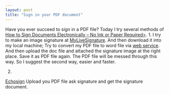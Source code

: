 ```yaml
---
layout: post
title: "Sign in your PDF document"
---
```


Have you ever succeed to sign in a PDF file?
Today I try several methods of <a href="http://www.labnol.org/software/sign-pdf-documents/9333/">How to Sign Documents Electronically – No Ink or Paper Required></a>. 
1. 
I try to make an image signature at <a href="http://www.mylivesignature.com/mls_sigdraw.php">MyLiveSignature</a>. And then download it into my local machine;
Try to convert my PDF file to word file via <a href="http://www.pdftoword.com/">web service</a>.
And then upload the doc file and attached the signature image at the right place. Save it as PDF file again.
The PDF file will be messed through this way. So I suggest the second way, easier and faster.

2.
<a href="http://www.echosign.com/">Echosign</a>
Upload you PDF file ask signature and get the signature document.
